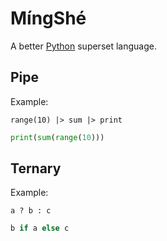 # MíngShé

A better [Python](https://www.python.org/) superset language.

## Pipe

Example:

```
range(10) |> sum |> print
```

```python
print(sum(range(10)))
```

## Ternary

Example:

```
a ? b : c
```

```python
b if a else c
```
